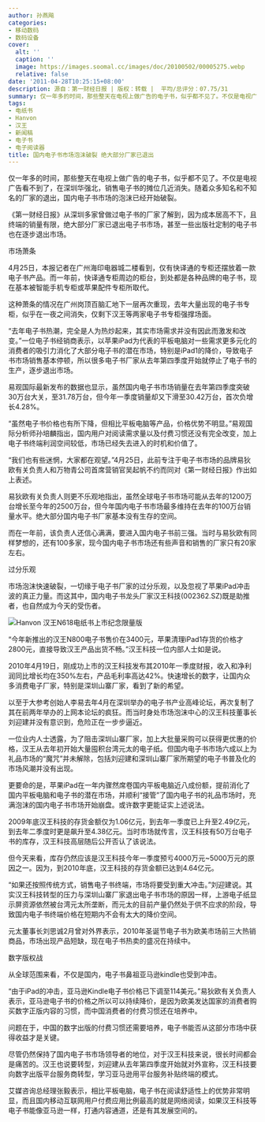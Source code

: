 ```yaml
---
author: 孙燕飚
categories:
- 移动数码
- 数码设备
cover:
  alt: ''
  caption: ''
  image: https://images.soomal.cc/images/doc/20100502/00005275.webp
  relative: false
date: '2011-04-28T10:25:15+08:00'
description: 源自：第一财经日报 | 版权：转载 |  平均/总评分：07.75/31
summary: 仅一年多的时间，那些整天在电视上做广告的电子书，似乎都不见了。不仅是电视广告看不到了，在深圳华强北，销售电子书的摊位几近消失。随着众多知名和不知名的厂家的退出，国内电子书市场的泡沫已经开始破裂。
tags:
- 电纸书
- Hanvon
- 汉王
- 新闻稿
- 电子书
- 电子阅读器
title: 国内电子书市场泡沫破裂 绝大部分厂家已退出
---
```


仅一年多的时间，那些整天在电视上做广告的电子书，似乎都不见了。不仅是电视广告看不到了，在深圳华强北，销售电子书的摊位几近消失。随着众多知名和不知名的厂家的退出，国内电子书市场的泡沫已经开始破裂。



《第一财经日报》从深圳多家曾做过电子书的厂家了解到，因为成本居高不下，且终端的销量有限，绝大部分厂家已退出电子书市场，甚至一些出版社定制的电子书也在逐步退出市场。



市场萧条



4月25日，本报记者在广州海印电器城二楼看到，仅有快译通的专柜还摆放着一款电子书产品。而一年前，快译通专柜周边的柜台，到处都是各种品牌的电子书，现在基本被智能手机专柜或苹果配件专柜所取代。



这种萧条的情况在广州岗顶百脑汇地下一层再次重现，去年大量出现的电子书专柜，似乎在一夜之间消失，仅剩下汉王等两家电子书专柜强撑场面。



“去年电子书热潮，完全是人为热炒起来，其实市场需求并没有因此而激发和改变。”一位电子书经销商表示，以苹果iPad为代表的平板电脑对一些需求更多元化的消费者的吸引力消化了大部分电子书的潜在市场，特别是iPad1的降价，导致电子书市场销售基本停顿，所以很多电子书厂家从去年第四季度开始就停止了电子书的生产，逐步退出市场。



易观国际最新发布的数据也显示，虽然国内电子书市场销量在去年第四季度突破30万台大关，至31.78万台，但今年一季度销量却又下滑至30.42万台，首次负增长4.28%。



“虽然电子书价格也有所下降，但相比平板电脑等产品，价格优势不明显。”易观国际分析师孙培麟指出，国内用户对阅读需求量以及付费习惯还没有完全改变，加上电子书终端利润空间较低，市场已经失去进入的时机和价值了。



“我们也有些迷惘，大家都在观望。”4月25日，此前专注于电子书市场的品牌易狄欧有关负责人和万物青公司首席营销官吴起帆不约而同对《第一财经日报》作出如上表述。



易狄欧有关负责人则更不乐观地指出，虽然全球电子书市场可能从去年的1200万台增长至今年的2500万台，但今年国内电子书市场最多维持在去年的100万台销量水平。绝大部分国内电子书厂家基本没有生存的空间。



而在一年前，该负责人还信心满满，要进入国内电子书前三强。当时与易狄欧有同样梦想的，还有100多家，现今国内电子书市场还有些声音和销售的厂家只有20家左右。



过分乐观



市场泡沫快速破裂，一切缘于电子书厂家的过分乐观，以及忽视了苹果iPad冲击波的真正力量。而这其中，国内电子书龙头厂家汉王科技(002362.SZ)既是助推者，也自然成为今天的受伤者。



![Hanvon 汉王N618电纸书上市纪念限量版](https://images.soomal.cc/images/doc/20100502/00005275.webp)



“今年新推出的汉王N800电子书售价在3400元，苹果清理iPad1存货的价格才2800元，直接导致汉王产品出货不畅。”汉王科技一位内部人士如是说。



2010年4月19日，刚成功上市的汉王科技发布其2010年一季度财报，收入和净利润同比增长均在350%左右，产品毛利率高达42%。快速增长的数字，让国内众多消费电子厂家，特别是深圳山寨厂家，看到了新的希望。



以至于大参考创始人李易去年4月在深圳举办的电子书产业高峰论坛，再次复制了其在前两年举办的上网本论坛的疯狂。而当时身处市场泡沫中心的汉王科技董事长刘迎建并没有意识到，危险正在一步步逼近。



一位业内人士透露，为了阻击深圳山寨厂家，加上大批量采购可以获得更优惠的价格，汉王从去年初开始大量囤积台湾元太的电子纸。但国内电子书市场六成以上为礼品市场的“魔咒”并未解除，包括刘迎建和深圳山寨厂家所期望的电子书普及化的市场风潮并没有出现。



更要命的是，苹果iPad在一年内骤然席卷国内平板电脑近八成份额，提前消化了国内平板电脑和电子书的潜在市场，并顺利“接管”了国内电子书的礼品市场时，充满泡沫的国内电子书市场开始崩盘。或许数字更能证实上述说法。



2009年底汉王科技的存货金额仅为1.06亿元，到去年一季度已上升至2.49亿元，到去年二季度时更是飙升至4.38亿元。当时市场就传言，汉王科技有50万台电子书的库存，汉王科技高层随后公开否认了该说法。



但今天来看，库存仍然应该是汉王科技今年一季度预亏4000万元~5000万元的原因之一。因为，到2010年底，汉王科技的存货金额已达到4.64亿元。



“如果还按照传统方式，销售电子书终端，市场将要受到重大冲击。”刘迎建说。其实汉王科技转型的压力与深圳山寨厂家退出电子书市场的原因一样，上游电子纸显示屏资源依然被台湾元太所垄断，而元太的目前产量仍然处于供不应求的阶段，导致国内电子书终端价格在短期内不会有太大的降价空间。



元太董事长刘思诚2月曾对外界表示，2010年圣诞节电子书为欧美市场前三大热销商品，市场出现产品短缺，现在电子书热卖的盛况在持续中。



数字版权战



从全球范围来看，不仅是国内，电子书鼻祖亚马逊kindle也受到冲击。



“由于iPad的冲击，亚马逊Kindle电子书价格已下调至114美元。”易狄欧有关负责人表示，亚马逊电子书的价格之所以可以持续降价，是因为欧美发达国家的消费者购买数字正版内容的习惯，而中国消费者的付费习惯还在培养中。



问题在于，中国的数字出版的付费习惯还需要培养，电子书能否从这部分市场中获得收益才是关键。



尽管仍然保持了国内电子书市场领导者的地位，对于汉王科技来说，很长时间都会是痛苦的。汉王也说要转型，刘迎建从去年第四季度开始就对外宣称，汉王科技要向数字出版平台服务商转型，学习亚马逊用平台服务补贴终端的模式。



艾媒咨询总经理张毅表示，相比平板电脑，电子书在阅读舒适性上的优势非常明显，而且国内移动互联网用户付费应用比例最高的就是网络阅读，如果汉王科技等电子书能像亚马逊一样，打通内容通道，还是有其发展空间的。